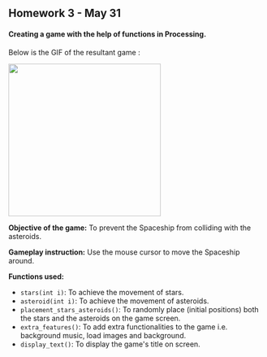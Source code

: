## Homework 3 - May 31

####  Creating a game with the help of functions in Processing.

Below is the GIF of the resultant game :

<img src="https://github.com/ronit-singh/Intro_to_IM/blob/main/May%2031/asteroidescape.gif" height="300">

**Objective of the game:** To prevent the Spaceship from colliding with the asteroids.

**Gameplay instruction:** Use the mouse cursor to move the Spaceship around.

**Functions used:**
- ````stars(int i)````: To achieve the movement of stars.
- ````asteroid(int i)````: To achieve the movement of asteroids.
- ````placement_stars_asteroids()````: To randomly place (initial positions) both the stars and the asteroids on the game screen.
- ````extra_features()````: To add extra functionalities to the game i.e. background music, load images and background.
- ````display_text()````: To display the game's title on screen.
